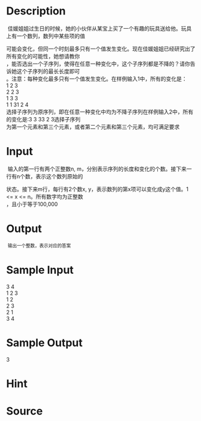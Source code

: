 
# Description

<div class="content"><p> 佳媛姐姐过生日的时候，她的小伙伴从某宝上买了一个有趣的玩具送给他。玩具上有一个数列，数列中某些项的值</p>
<div>可能会变化，但同一个时刻最多只有一个值发生变化。现在佳媛姐姐已经研究出了所有变化的可能性，她想请教你</div>
<div>，能否选出一个子序列，使得在任意一种变化中，这个子序列都是不降的？请你告诉她这个子序列的最长长度即可</div>
<div>。注意：每种变化最多只有一个值发生变化。在样例输入1中，所有的变化是：</div>
<div>1 2 3</div>
<div>2 2 3</div>
<div>1 3 3</div>
<div>1 1 31 2 4</div>
<div>选择子序列为原序列，即在任意一种变化中均为不降子序列在样例输入2中，所有的变化是:3 3 33 2 3选择子序列</div>
<div>为第一个元素和第三个元素，或者第二个元素和第三个元素，均可满足要求</div></div>

# Input

<div class="content"><p> 输入的第一行有两个正整数n, m，分别表示序列的长度和变化的个数。接下来一行有n个数，表示这个数列原始的</p>
<div>状态。接下来m行，每行有2个数x, y，表示数列的第x项可以变化成y这个值。1 &lt;= x &lt;= n。所有数字均为正整数</div>
<div>，且小于等于100,000</div></div>

# Output

<div class="content"><p> <span style="font-family: gbsnu8f; font-size: 9pt;">输<span style="font-family: gbsnu51; font-size: 9pt;">出<span style="font-family: gbsnu4e; font-size: 9pt;">一个<span style="font-family: gbsnu65; font-size: 9pt;">整数<span style="font-family: gbsnuff; font-size: 9pt;">，<span style="font-family: gbsnu88; font-size: 9pt;">表<span style="font-family: gbsnu79; font-size: 9pt;">示<span style="font-family: gbsnu5b; font-size: 9pt;">对<span style="font-family: gbsnu5e; font-size: 9pt;">应<span style="font-family: gbsnu76; font-size: 9pt;">的<span style="font-family: gbsnu7b; font-size: 9pt;">答<span style="font-family: gbsnu68; font-size: 9pt;">案<br style="orphans: 2; text-align: -webkit-auto; widows: 2;"/>
</span></span></span></span></span></span></span></span></span></span></span></span></p></div>

# Sample Input

<div class="content"><span class="sampledata">3 4<br/>
1 2 3<br/>
1 2<br/>
2 3<br/>
2 1<br/>
3 4</span></div>

# Sample Output

<div class="content"><span class="sampledata">3</span></div>

# Hint

<div class="content"><p></p></div>

# Source

<div class="content"><p><a href="problemset.php?search="></a></p></div>

